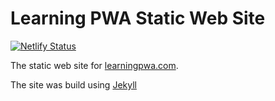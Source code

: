 # Learning PWA Static Web Site

[![Netlify Status](https://api.netlify.com/api/v1/badges/8734ec22-e3dc-42f9-b78c-3e9a19472d87/deploy-status)](https://app.netlify.com/sites/pwalearn/deploys)

The static web site for [learningpwa.com](https://learningpwa.com).

The site was build using [Jekyll](https://jekyllrb.com/)